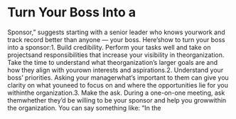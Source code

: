 # Turn Your Boss Into a

Sponsor,” suggests starting with a senior leader who knows yourwork and track record better than anyone — your boss. Here’show to turn your boss into a sponsor:1. Build credibility. Perform your tasks well and take on projectsand responsibilities that increase your visibility in theorganization. Take the time to understand what theorganization’s larger goals are and how they align with yourown interests and aspirations.2. Understand your boss’ priorities. Asking your managerwhat’s important to them can give you clarity on what youneed to focus on and where the opportunities lie for you withinthe organization.3. Make the ask. During a one-on-one meeting, ask themwhether they’d be willing to be your sponsor and help you growwithin the organization. You can say something like: “In the